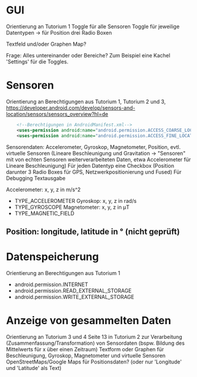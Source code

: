 # GUI
Orientierung an Tutorium 1
Toggle für alle Sensoren
Toggle für jeweilige Datentypen -> für Position drei Radio Boxen

Textfeld und/oder Graphen
Map?

Frage: Alles untereinander oder Bereiche? Zum Beispiel eine Kachel 'Settings' für die Toggles.

# Sensoren
Orientierung an Berechtigungen aus Tutorium 1, Tutorium 2 und 3, https://developer.android.com/develop/sensors-and-location/sensors/sensors_overview?hl=de
```xml
    <!--Berechtigungen in AndroidManifest.xml-->
    <uses-permission android:name="android.permission.ACCESS_COARSE_LOCATION"/>
    <uses-permission android:name="android.permission.ACCESS_FINE_LOCATION"/>
```
Sensorendaten: Accelerometer, Gyroskop, Magnetometer, Position, evtl. virtuelle Sensoren (Lineare Beschleunigung und Gravitation -> "Sensoren" mit von echten Sensoren weiterverarbeiteten Daten, etwa Accelerometer für Lineare Beschleunigung)
Für jeden Datentyp eine Checkbox (Position darunter 3 Radio Boxes für GPS, Netzwerkpositionierung und Fused)
Für Debugging Textausgabe

Accelerometer: x, y, z in m/s^2
- TYPE_ACCELEROMETER
Gyroskop: x, y, z in rad/s
- TYPE_GYROSCOPE
Magnetometer: x, y, z in μT
- TYPE_MAGNETIC_FIELD

Position: longitude, latitude in ° (nicht geprüft)
- 

# Datenspeicherung
Orientierung an Berechtigungen aus Tutorium 1
- android.permission.INTERNET
- android.permission.READ_EXTERNAL_STORAGE
- android.permission.WRITE_EXTERNAL_STORAGE

# Anzeige von gesammelten Daten
Orientierung an Tutorium 3 und 4
Seite 13 in Tutorium 2 zur Verarbeitung (Zusammenfassung/Transformation) von Sensordaten (bspw. Bildung des Mittelwerts für x über einen Zeitraum)
Textform oder Graphen für Beschleunigung, Gyroskop, Magnetometer und virtuelle Sensoren
OpenStreetMaps/Google Maps für Positionsdaten? (oder nur 'Longitude' und 'Latitude' als Text)